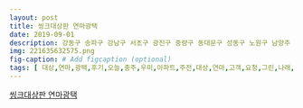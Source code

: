 ```yaml
---
layout: post
title: 씽크대상판 연마광택
date: 2019-09-01
description: 강동구 송파구 강남구 서초구 광진구 중량구 동대문구 성동구 노원구 남양주 구리 하남 성남 광주 과천 안양 군포 안산 시흥 광명 수원 용인 오산 평택 안성 이천 화성 동탄 청주 충주 제천 원주 세중 대전 음성 진천
img: 221635632575.png
fig-caption: # Add figcaption (optional)
tags: [ 대상,연마,광택,후기,오늘,충주,우미,아파트,주전,대상,연마,고객,요청,그린,나래,박사,출동,가즈,그린,나래,박사,고객,인사,안녕,고객,주전,대상,연마,광택,그린,나래,박사,연마,광택,연마,광택,식탁,음식물,식탁,방지,그로,세균,번식,사전,예방,위해,방법,한가지,또한,연마,광택,미관,시기,식탁,대상,연마,광택,모습,확인,주방,모습,사진,보시,연마,광택,주방,모습,싱크대,누가,정말,대상,연마,광택,그린,나래,박사,문의,연마,광택,비교,정말,주방,언제,상담,연마,광택,청소,먼지,방지,위해,써비스,포장,먼지,고객,만족,위해,작업,고객,마음,대상,연마,광택,그린,나래,박사,상담,출동,지역,서울,강동구,송파구,강남구,서초구,광진구,중량,동대문구,성동구,노원구,남양주,구리,하남,성남,광주,과천,안양,군포,안산,시흥,광명,수원,용인,오산,평택,안성,이천,화성,청주,충주,제천,원주,대전,음성,진천 ]
---
```

[씽크대상판 연마광택](https://blog.naver.com/dksgpal1264?Redirect=Log&logNo=221635632575)